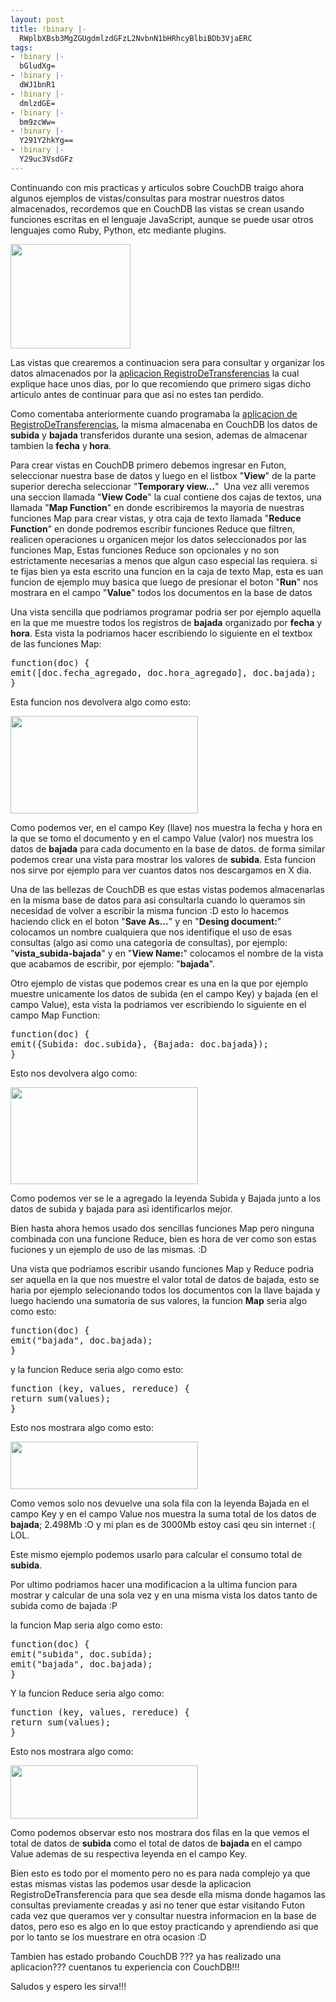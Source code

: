 ```yaml
---
layout: post
title: !binary |-
  RWplbXBsb3MgZGUgdmlzdGFzL2NvbnN1bHRhcyBlbiBDb3VjaERC
tags:
- !binary |-
  bGludXg=
- !binary |-
  dWJ1bnR1
- !binary |-
  dmlzdGE=
- !binary |-
  bm9zcWw=
- !binary |-
  Y291Y2hkYg==
- !binary |-
  Y29uc3VsdGFz
---
```

Continuando con mis practicas y articulos sobre CouchDB traigo ahora algunos ejemplos de vistas/consultas para mostrar nuestros datos almacenados, recordemos que en CouchDB las vistas se crean usando funciones escritas en el lenguaje JavaScript, aunque se puede usar otros lenguajes como Ruby, Python, etc mediante plugins.

<a href="http://blog.jam.net.ve/imagenes/uploads/2010/12/Selección_011.jpeg"><img class="aligncenter size-full wp-image-523" title="Selección_011" src="http://blog.jam.net.ve/imagenes/uploads/2010/12/Selección_011.jpeg" alt="" width="192" height="167" /></a>

Las vistas que crearemos a continuacion sera para consultar y organizar los datos almacenados por la <a href="http://blog.jam.net.ve/2010/12/23/programando-una-aplicacion-de-registrodetransferencias-en-python-y-couchdb/">aplicacion RegistroDeTransferencias</a> la cual explique hace unos dias, por lo que recomiendo que primero sigas dicho articulo antes de continuar para que asi no estes tan perdido.

Como comentaba anteriormente cuando programaba la <a href="http://blog.jam.net.ve/2010/12/23/programando-una-aplicacion-de-registrodetransferencias-en-python-y-couchdb/">aplicacion de RegistroDeTransferencias</a>, la misma almacenaba en CouchDB los datos de <strong>subida</strong> y <strong>bajada</strong> transferidos durante una sesion, ademas de almacenar tambien la <strong>fecha</strong> y<strong> hora</strong>.

Para crear vistas en CouchDB primero debemos ingresar en Futon, seleccionar nuestra base de datos y luego en el listbox "<strong>View</strong>" de la parte superior derecha seleccionar "<strong>Temporary view...</strong>"  Una vez alli veremos una seccion llamada "<strong>View Code</strong>" la cual contiene dos cajas de textos, una llamada "<strong>Map Function</strong>" en donde escribiremos la mayoria de nuestras funciones Map para crear vistas, y otra caja de texto llamada "<strong>Reduce Function</strong>" en donde podremos escribir funciones Reduce que filtren, realicen operaciones u organicen mejor los datos seleccionados por las funciones Map, Estas funciones Reduce son opcionales y no son estrictamente necesarias a menos que algun caso especial las requiera. si te fijas bien ya esta escrito una funcion en la caja de texto Map, esta es uan funcion de ejemplo muy basica que luego de presionar el boton "<strong>Run</strong>" nos mostrara en el campo "<strong>Value</strong>" todos los documentos en la base de datos

Una vista sencilla que podriamos programar podria ser por ejemplo aquella en la que me muestre todos los registros de <strong>bajada</strong> organizado por <strong>fecha</strong> y <strong>hora</strong>. Esta vista la podriamos hacer escribiendo lo siguiente en el textbox de las funciones Map:
<pre lang="javascript" line="1" escaped="true">function(doc) {
emit([doc.fecha_agregado, doc.hora_agregado], doc.bajada);
}</pre>
Esta funcion nos devolvera algo como esto:

<a href="http://blog.jam.net.ve/imagenes/uploads/2010/12/Selección_020.jpeg"><img class="aligncenter size-medium wp-image-566" title="Selección_020" src="http://blog.jam.net.ve/imagenes/uploads/2010/12/Selección_020-300x156.jpg" alt="" width="300" height="156" /></a>

Como podemos ver, en el campo Key (llave) nos muestra la fecha y hora en la que se tomo el documento y en el campo Value (valor) nos muestra los datos de <strong>bajada</strong> para cada documento en la base de datos. de forma similar podemos crear una vista para mostrar los valores de <strong>subida</strong>. Esta funcion nos sirve por ejemplo para ver cuantos datos nos descargamos en X dia.

Una de las bellezas de CouchDB es que estas vistas podemos almacenarlas en la misma base de datos para asi consultarla cuando lo queramos sin necesidad de volver a escribir la misma funcion :D esto lo hacemos haciendo click en el boton "<strong>Save As...</strong>" y en "<strong>Desing document:</strong>" colocamos un nombre cualquiera que nos identifique el uso de esas consultas (algo asi como una categoria de consultas), por ejemplo: "<strong>vista_subida-bajada</strong>" y en "<strong>View Name:</strong>" colocamos el nombre de la vista que acabamos de escribir, por ejemplo: "<strong>bajada</strong>".

Otro ejemplo de vistas que podemos crear es una en la que por ejemplo muestre unicamente los datos de subida (en el campo Key) y bajada (en el campo Value), esta vista la podriamos ver escribiendo lo siguiente en el campo Map Function:
<pre lang="javascript" line="1" escaped="true">function(doc) {
emit({Subida: doc.subida}, {Bajada: doc.bajada});
}</pre>
Esto nos devolvera algo como:

<a href="http://blog.jam.net.ve/imagenes/uploads/2010/12/Selección_021.jpeg"><img class="aligncenter size-medium wp-image-567" title="Selección_021" src="http://blog.jam.net.ve/imagenes/uploads/2010/12/Selección_021-300x155.jpg" alt="" width="300" height="155" /></a>

Como podemos ver se le a agregado la leyenda Subida y Bajada junto a los datos de subida y bajada para asi identificarlos mejor.

Bien hasta ahora hemos usado dos sencillas funciones Map pero ninguna combinada con una funcione Reduce, bien es hora de ver como son estas fuciones y un ejemplo de uso de las mismas. :D

Una vista que podriamos escribir usando funciones Map y Reduce podria ser aquella en la que nos muestre el valor total de datos de bajada, esto se haria por ejemplo selecionando todos los documentos con la llave bajada y luego haciendo una sumatoria de sus valores, la funcion <strong>Map</strong> seria algo como esto:
<pre lang="javascript" line="1" escaped="true">function(doc) {
emit("bajada", doc.bajada);
}</pre>
y la funcion Reduce seria algo como esto:
<pre lang="javascript" line="1" escaped="true">function (key, values, rereduce) {
return sum(values);
}</pre>
Esto nos mostrara algo como esto:

<a href="http://blog.jam.net.ve/imagenes/uploads/2010/12/Selección_022.jpeg"><img class="aligncenter size-medium wp-image-568" title="Selección_022" src="http://blog.jam.net.ve/imagenes/uploads/2010/12/Selección_022-300x76.jpg" alt="" width="300" height="76" /></a>

Como vemos solo nos devuelve una sola fila con la leyenda Bajada en el campo Key y en el campo Value nos muestra la suma total de los datos de <strong>bajada</strong>; 2.498Mb :O y mi plan es de 3000Mb estoy casi qeu sin internet :( LOL.

Este mismo ejemplo podemos usarlo para calcular el consumo total de <strong>subida</strong>.

Por ultimo podriamos hacer una modificacion a la ultima funcion para mostrar y calcular de una sola vez y en una misma vista los datos tanto de subida como de bajada :P

la funcion Map seria algo como esto:
<pre lang="javascript" line="1" escaped="true">function(doc) {
emit("subida", doc.subida);
emit("bajada", doc.bajada);
}</pre>
Y la funcion Reduce seria algo como:
<pre lang="javascript" line="1" escaped="true">function (key, values, rereduce) {
return sum(values);
}</pre>
Esto nos mostrara algo como:

<a href="http://blog.jam.net.ve/imagenes/uploads/2010/12/Selección_023.jpeg"><img class="aligncenter size-medium wp-image-569" title="Selección_023" src="http://blog.jam.net.ve/imagenes/uploads/2010/12/Selección_023-300x85.jpg" alt="" width="300" height="85" /></a>

Como podemos observar esto nos mostrara dos filas en la que vemos el total de datos de <strong>subida</strong> como el total de datos de <strong>bajada </strong>en el campo Value ademas de su respectiva leyenda en el campo Key.

Bien esto es todo por el momento pero no es para nada complejo ya que estas mismas vistas las podemos usar desde la aplicacion RegistroDeTransferencia para que sea desde ella misma donde hagamos las consultas previamente creadas y asi no tener que estar visitando Futon cada vez que queramos ver y consultar nuestra informacion en la base de datos, pero eso es algo en lo que estoy practicando y aprendiendo asi que por lo tanto se los muestrare en otra ocasion :D

Tambien has estado probando CouchDB ??? ya has realizado una aplicacion??? cuentanos tu experiencia con CouchDB!!!

Saludos y espero les sirva!!!
